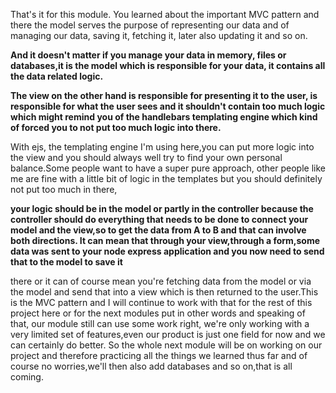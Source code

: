 That's it for this module. You learned about the important MVC pattern and there the model serves the purpose
of representing our data and of managing our data, saving it, fetching it, later also updating it and so
on. 

**And it doesn't matter if you manage your data in memory, files or databases,it is the model which is responsible for your data,
it contains all the data related logic.**

**The view on the other hand is responsible for presenting it to the user, is responsible for what the
user sees and it shouldn't contain too much logic which might remind you of the handlebars templating
engine which kind of forced you to not put too much logic into there.**

With ejs, the templating engine I'm using here,you can put more logic into the view and you should always well try to find your own personal balance.Some people want to have a super pure approach, other people like me are fine with a little bit of logic
in the templates but you should definitely not put too much in there,

**your logic should be in the model or partly in the controller because the controller should do everything that needs to be done to connect your model and the view,so to get the data from A to B and that can involve both directions. It can mean that through your view,through a form,some data was sent to your node express application and you now need to send that to the model to save it**

there or it can of course mean you're fetching data from the model or via the model and send that into a view
which is then returned to the user.This is the MVC pattern and I will continue to work with that for the rest of this project here or for the next modules put in other words and speaking of that, our module still can use some work right,
we're only working with a very limited set of features,even our product is just one field for now and we can certainly do better.
So the whole next module will be on working on our project and therefore practicing all the things we learned thus far
and of course no worries,we'll then also add databases and so on,that is all coming.

